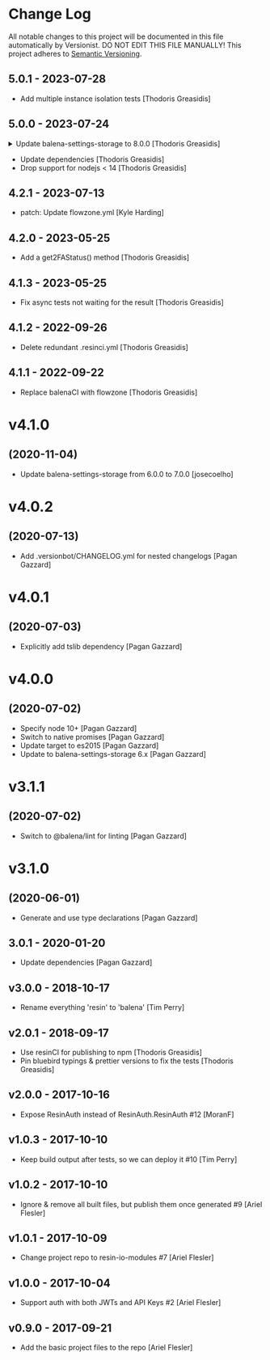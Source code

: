 # Change Log

All notable changes to this project will be documented in this file
automatically by Versionist. DO NOT EDIT THIS FILE MANUALLY!
This project adheres to [Semantic Versioning](http://semver.org/).

## 5.0.1 - 2023-07-28

* Add multiple instance isolation tests [Thodoris Greasidis]

## 5.0.0 - 2023-07-24


<details>
<summary> Update balena-settings-storage to 8.0.0 [Thodoris Greasidis] </summary>

> ### balena-settings-storage-8.0.0 - 2023-07-24
> 
> * virtual-storage: Use an object without a prototype as the store [Thodoris Greasidis]
> * Specify a browser entry point [Thodoris Greasidis]
> * Use es6 exports [Thodoris Greasidis]
> * Update TypeScript to 5.1.6 [Thodoris Greasidis]
> * Drop support for nodejs < 14 [Thodoris Greasidis]
> 
> ### balena-settings-storage-7.0.2 - 2022-11-08
> 
> * Update balena-errors from v4.7.1 to v4.7.3 [JSReds]
> 
> ### balena-settings-storage-7.0.1 - 2022-11-01
> 
> * Fix tests on node18 [Thodoris Greasidis]
> * Replace balenaCI with flowzone [JSReds]
> 

</details>

* Update dependencies [Thodoris Greasidis]
* Drop support for nodejs < 14 [Thodoris Greasidis]

## 4.2.1 - 2023-07-13

* patch: Update flowzone.yml [Kyle Harding]

## 4.2.0 - 2023-05-25

* Add a get2FAStatus() method [Thodoris Greasidis]

## 4.1.3 - 2023-05-25

* Fix async tests not waiting for the result [Thodoris Greasidis]

## 4.1.2 - 2022-09-26

* Delete redundant .resinci.yml [Thodoris Greasidis]

## 4.1.1 - 2022-09-22

* Replace balenaCI with flowzone [Thodoris Greasidis]

# v4.1.0
## (2020-11-04)

* Update balena-settings-storage from 6.0.0 to 7.0.0 [josecoelho]

# v4.0.2
## (2020-07-13)

* Add .versionbot/CHANGELOG.yml for nested changelogs [Pagan Gazzard]

# v4.0.1
## (2020-07-03)

* Explicitly add tslib dependency [Pagan Gazzard]

# v4.0.0
## (2020-07-02)

* Specify node 10+ [Pagan Gazzard]
* Switch to native promises [Pagan Gazzard]
* Update target to es2015 [Pagan Gazzard]
* Update to balena-settings-storage 6.x [Pagan Gazzard]

# v3.1.1
## (2020-07-02)

* Switch to @balena/lint for linting [Pagan Gazzard]

# v3.1.0
## (2020-06-01)

* Generate and use type declarations [Pagan Gazzard]

## 3.0.1 - 2020-01-20

* Update dependencies [Pagan Gazzard]

## v3.0.0 - 2018-10-17

* Rename everything 'resin' to 'balena' [Tim Perry]

## v2.0.1 - 2018-09-17

* Use resinCI for publishing to npm [Thodoris Greasidis]
* Pin bluebird typings & prettier versions to fix the tests [Thodoris Greasidis]

## v2.0.0 - 2017-10-16

* Expose ResinAuth instead of ResinAuth.ResinAuth #12 [MoranF]

## v1.0.3 - 2017-10-10

* Keep build output after tests, so we can deploy it #10 [Tim Perry]

## v1.0.2 - 2017-10-10

* Ignore & remove all built files, but publish them once generated #9 [Ariel Flesler]

## v1.0.1 - 2017-10-09

* Change project repo to resin-io-modules #7 [Ariel Flesler]

## v1.0.0 - 2017-10-04

* Support auth with both JWTs and API Keys #2 [Ariel Flesler]

## v0.9.0 - 2017-09-21

* Add the basic project files to the repo [Ariel Flesler]
